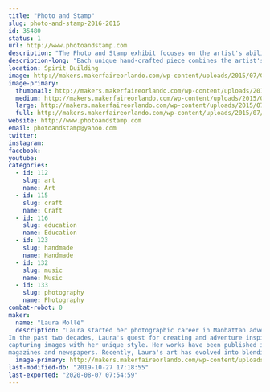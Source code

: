 ```yaml
---
title: "Photo and Stamp"
slug: photo-and-stamp-2016-2016
id: 35480
status: 1
url: http://www.photoandstamp.com
description: "The Photo and Stamp exhibit focuses on the artist's ability to capture the beauty in everyday life through mixed media compositions. Each unique piece ranges from matted 3-Dimensional photo cards to jewelry to functional artwork, such as coasters, wine charm rings, and even birdhouses. "
description-long: "Each unique hand-crafted piece combines the artist's life-long love of photography and stamp collecting with her artistic appreciation for both everyday items and unusual objets d'art. Each unique piece ranges from matted 3-Dimensional photo cards to jewelry to functional artwork, such as coasters, wine rings, bookmarks, keychains and even birdhouses. Her artwork can be both  inspirational and whimsical, designed to instill respect, admiration and gratitude for all the beauty surrounding us. Laura explains, \"I feel grateful for the intelligence in the world that motivates me all the time. I'm forever in awe of the bountiful animals, flowers, and scenery that are so colorful and beautiful. They take my breath away, making me stop and think, 'Wow, look at that!' and then, I capture the image with my camera. I love all the amazing wonders on this planet that inspire me to live harmoniously with nature and peacefully with others.\""
location: Spirit Building
image: http://makers.makerfaireorlando.com/wp-content/uploads/2015/07/Grand-Canyon-Sunset.jpg
image-primary:
  thumbnail: http://makers.makerfaireorlando.com/wp-content/uploads/2015/07/Grand-Canyon-Sunset-150x150.jpg
  medium: http://makers.makerfaireorlando.com/wp-content/uploads/2015/07/Grand-Canyon-Sunset-300x225.jpg
  large: http://makers.makerfaireorlando.com/wp-content/uploads/2015/07/Grand-Canyon-Sunset.jpg
  full: http://makers.makerfaireorlando.com/wp-content/uploads/2015/07/Grand-Canyon-Sunset.jpg
website: http://www.photoandstamp.com
email: photoandstamp@yahoo.com
twitter: 
instagram: 
facebook: 
youtube: 
categories:
  - id: 112
    slug: art
    name: Art
  - id: 115
    slug: craft
    name: Craft
  - id: 116
    slug: education
    name: Education
  - id: 123
    slug: handmade
    name: Handmade
  - id: 132
    slug: music
    name: Music
  - id: 133
    slug: photography
    name: Photography
combat-robot: 0
maker:
  name: "Laura Mollé"
  description: "Laura started her photographic career in Manhattan advertising studios. With her entrepreneurial spirit, after several years in the NYC, she became the sole proprietor of her own commercial and portrait studio in New Jersey. Fifteen years later, she moved to Florida in 1996. Here, she completed her B.A at University of South Florida in 2001 in Mass Communications for Television Production.
In the past two decades, Laura's quest for creating and adventure inspires her to travel the globe, 
capturing images with her unique style. Her works have been published in numerous 
magazines and newspapers. Recently, Laura's art has evolved into blending her photography with cool objects creating unique 4-D mixed media art designed to fascinate and encourage the viewers to appreciate functional art."
  image-primary: http://makers.makerfaireorlando.com/wp-content/uploads/2015/07/lm-photo.png
last-modified-db: "2019-10-27 17:18:55"
last-exported: "2020-08-07 07:54:59"
---
```

